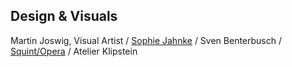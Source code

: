 ## Design & Visuals

Martin Joswig, Visual Artist / 
[Sophie Jahnke](http://www.sophiejahnke.com/) / 
Sven Benterbusch / 
[Squint/Opera](http://www.squintopera.com/) / 
Atelier Klipstein